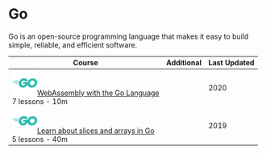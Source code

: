 # Go

Go is an open-source programming language that makes it easy to build simple, reliable, and efficient software.

| Course                                                                                                                                                                                                                                                                         | Additional | Last Updated |
| ------------------------------------------------------------------------------------------------------------------------------------------------------------------------------------------------------------------------------------------------------------------------------ | ---------- | ------------ |
| <img src="https://raw.githubusercontent.com/Zenfection/Image/master/2023/07/07-10-54-53-go_logo.webp" title="" alt="go_logo.webp" width="50">[WebAssembly with the Go Language](https://egghead.io/courses/webassembly-with-the-go-language-3552)<br>7 lessons - 10m           |            | 2020         |
| <img src="https://raw.githubusercontent.com/Zenfection/Image/master/2023/07/07-10-54-53-go_logo.webp" title="" alt="go_logo.webp" width="50">[Learn about slices and arrays in Go](https://egghead.io/courses/learn-about-slices-and-arrays-in-go-5bfc5b44)<br>5 lessons - 40m |            | 2019         |
